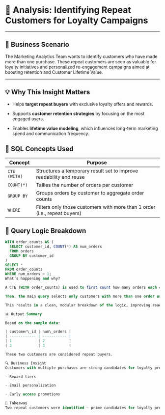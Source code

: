 # 🎯 Analysis: Identifying Repeat Customers for Loyalty Campaigns

---

## 🧠 Business Scenario
The Marketing Analytics Team wants to identify customers who have made more than one purchase. These repeat customers are seen as valuable for loyalty initiatives and personalized re-engagement campaigns aimed at boosting retention and Customer Lifetime Value.

---

## 💡 Why This Insight Matters

- Helps **target repeat buyers** with exclusive loyalty offers and rewards.

- Supports **customer retention strategies** by focusing on the most engaged users.

- Enables **lifetime value modeling**, which influences long-term marketing spend and communication frequency.

## 🧰 SQL Concepts Used

| Concept      | Purpose                                                                   |
| ------------ | ------------------------------------------------------------------------- |
| `CTE (WITH)` | Structures a temporary result set to improve readability and reuse        |
| `COUNT(*)`   | Tallies the number of orders per customer                                 |
| `GROUP BY`   | Groups orders by customer to aggregate order counts                       |
| `WHERE`      | Filters only those customers with more than 1 order (i.e., repeat buyers) |


## 🧪 Query Logic Breakdown

```sql
WITH order_counts AS (
  SELECT customer_id, COUNT(*) AS num_orders
  FROM orders
  GROUP BY customer_id
)
SELECT *
FROM order_counts
WHERE num_orders > 1;
What’s happening and why?

A CTE (WITH order_counts) is used to first count how many orders each customer has placed.

Then, the main query selects only customers with more than one order using WHERE num_orders > 1.

This results in a clean, modular breakdown of the logic, improving readability and maintainability of the SQL.

📊 Output Summary

Based on the sample data:

| customer\_id | num\_orders |
| ------------ | ----------- |
| 1            | 2           |
| 3            | 3           |

These two customers are considered repeat buyers.

🔍 Business Insight
Customers with multiple purchases are strong candidates for loyalty programs and upselling opportunities. In this case, Customer 1 and Customer 3 have shown repeated engagement with the business, making them ideal targets for:

- Reward tiers

- Email personalization

- Early access promotions

🔑 Takeaway
Two repeat customers were identified — prime candidates for loyalty programs and targeted marketing efforts to increase retention and maximize revenue.
